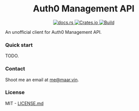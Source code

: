 <h1 align="center">Auth0 Management API</h1>
<p align="center">
  <a href="https://docs.rs/auth0-management">
    <img src="https://docs.rs/auth0-management/badge.svg" alt="docs.rs"></img>
  </a>
  <a href="https://crates.io/crates/auth0-management">
    <img alt="Crates.io" src="https://img.shields.io/crates/v/auth0-management"></img>
  </a>
  <a href="https://github.com/mcountryman/auth0-management/actions?query=workflow%3Abuild">
    <img alt="Build" src="https://github.com/mcountryman/auth0-management/workflows/build/badge.svg"></img>
  </a>
</p>

An unofficial client for Auth0 Management API.

### Quick start
TODO.

### Contact
Shoot me an email at [me@maar.vin](mailto://me@maar.vin).

### License
MIT - [LICENSE.md](LICENSE.md)